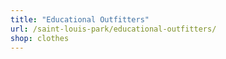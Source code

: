 ```yaml
---
title: "Educational Outfitters"
url: /saint-louis-park/educational-outfitters/
shop: clothes
---
```

